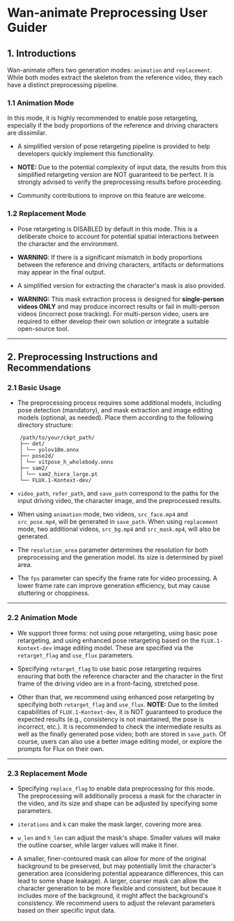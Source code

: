 # Wan-animate Preprocessing User Guider

## 1. Introductions


Wan-animate offers two generation modes: `animation` and `replacement`. While both modes extract the skeleton from the reference video, they each have a distinct preprocessing pipeline.

### 1.1 Animation Mode

In this mode, it is highly recommended to enable pose retargeting, especially if the body proportions of the reference and driving characters are dissimilar.

 - A simplified version of pose retargeting pipeline is provided to help developers quickly implement this functionality.

 - **NOTE:** Due to the potential complexity of input data, the results from this simplified retargeting version are NOT guaranteed to be perfect. It is strongly advised to verify the preprocessing results before proceeding.

 - Community contributions to improve on this feature are welcome.

### 1.2 Replacement Mode

 - Pose retargeting is DISABLED by default in this mode. This is a deliberate choice to account for potential spatial interactions between the character and the environment.

 - **WARNING**: If there is a significant mismatch in body proportions between the reference and driving characters, artifacts or deformations may appear in the final output.

 - A simplified version for extracting the character's mask is also provided.
 - **WARNING:** This mask extraction process is designed for **single-person videos ONLY** and may produce incorrect results or fail in multi-person videos (incorrect pose tracking). For multi-person video, users are required to either develop their own solution or integrate a suitable open-source tool.

---

## 2. Preprocessing Instructions and Recommendations

### 2.1 Basic Usage

- The preprocessing process requires some additional models, including pose detection (mandatory), and mask extraction and image editing models (optional, as needed). Place them according to the following directory structure:
```
    /path/to/your/ckpt_path/
    ├── det/
    │ └── yolov10m.onnx
    ├── pose2d/
    │ └── vitpose_h_wholebody.onnx
    ├── sam2/
    │ └── sam2_hiera_large.pt
    └── FLUX.1-Kontext-dev/
```
- `video_path`, `refer_path`, and `save_path` correspond to the paths for the input driving video, the character image, and the preprocessed results.

- When using `animation` mode, two videos, `src_face.mp4` and `src_pose.mp4`, will be generated in `save_path`. When using `replacement` mode, two additional videos, `src_bg.mp4` and `src_mask.mp4`, will also be generated.

- The `resolution_area` parameter determines the resolution for both preprocessing and the generation model. Its size is determined by pixel area.

- The `fps` parameter can specify the frame rate for video processing. A lower frame rate can improve generation efficiency, but may cause stuttering or choppiness.

---

### 2.2 Animation Mode

- We support three forms: not using pose retargeting, using basic pose retargeting, and using enhanced pose retargeting based on the `FLUX.1-Kontext-dev` image editing model. These are specified via the `retarget_flag` and `use_flux` parameters.

- Specifying `retarget_flag` to use basic pose retargeting requires ensuring that both the reference character and the character in the first frame of the driving video are in a front-facing, stretched pose.

- Other than that, we recommend using enhanced pose retargeting by specifying both `retarget_flag` and `use_flux`. **NOTE:** Due to the limited capabilities of `FLUX.1-Kontext-dev`, it is NOT guaranteed to produce the expected results (e.g., consistency is not maintained, the pose is incorrect, etc.). It is recommended to check the intermediate results as well as the finally generated pose video; both are stored in `save_path`. Of course, users can also use a better image editing model, or explore the prompts for Flux on their own.

---

### 2.3 Replacement Mode

- Specifying `replace_flag` to enable data preprocessing for this mode. The preprocessing will additionally process a mask for the character in the video, and its size and shape can be adjusted by specifying some parameters.
- `iterations` and `k` can make the mask larger, covering more area.
- `w_len` and `h_len` can adjust the mask's shape. Smaller values will make the outline coarser, while larger values will make it finer.

- A smaller, finer-contoured mask can allow for more of the original background to be preserved, but may potentially limit the character's generation area (considering potential appearance differences, this can lead to some shape leakage). A larger, coarser mask can allow the character generation to be more flexible and consistent, but because it includes more of the background, it might affect the background's consistency. We recommend users to adjust the relevant parameters based on their specific input data.